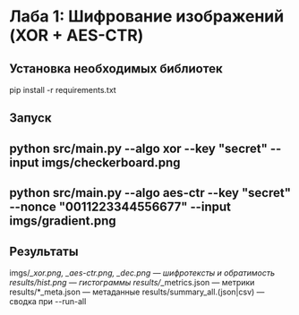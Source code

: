 # Лаба 1: Шифрование изображений (XOR + AES-CTR)

## Установка необходимых библиотек
pip install -r requirements.txt

## Запуск
## python src/main.py --algo xor --key "secret" --input imgs/checkerboard.png
## python src/main.py --algo aes-ctr --key "secret" --nonce "0011223344556677" --input imgs/gradient.png

## Результаты
imgs/*_xor.png, *_aes-ctr.png, *_dec.png — шифротексты и обратимость
results/*_hist_*.png — гистограммы
results/*_metrics.json — метрики
results/*_meta.json — метаданные
results/summary_all.(json|csv) — сводка при --run-all